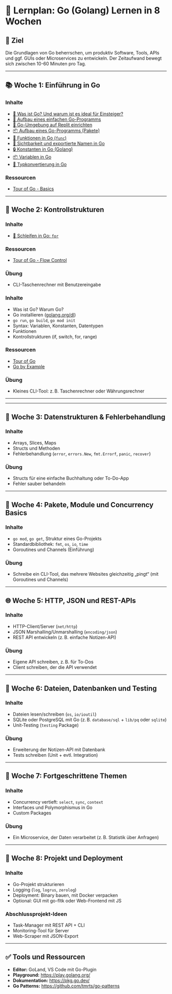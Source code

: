 # 🐹 Lernplan: Go (Golang) Lernen in 8 Wochen


## 🎯 Ziel
Die Grundlagen von Go beherrschen, um produktiv Software, Tools, APIs und ggf. GUIs oder Microservices zu entwickeln.
Der Zeitaufwand bewegt sich zwischen 10-60 Minuten pro Tag.

---

## 📚 Woche 1: Einführung in Go

### Inhalte
- [🐣 Was ist Go? Und warum ist es ideal für Einsteiger?](DAY0.md)
- [🧱 Aufbau eines einfachen Go-Programms](DAY1.md)
- [📅 Go-Umgebung auf Replit einrichten](DAY2.md)
- [📦 Aufbau eines Go-Programms (Pakete)](DAY3packages.md)
- [🔧 Funktionen in Go (`func`)](DAY3functions.md)
- [📌 Sichtbarkeit und exportierte Namen in Go](DAY3visibility.md)
- [🔒 Konstanten in Go (Golang)](DAY4constants.md)
- [📦 Variablen in Go](DAY4variables.md)
- [🔄 Typkonvertierung in Go](DAY4typeconversion.md)


### Ressourcen
- [Tour of Go - Basics](https://go.dev/tour/basics/1)


---

## 📘 Woche 2: Kontrollstrukturen

### Inhalte
- [🔁 Schleifen in Go: `for`](W2for.md)


### Ressourcen
- [Tour of Go - Flow Control](https://go.dev/tour/flowcontrol/1)

### Übung
- CLI-Taschenrechner mit Benutzereingabe

### Inhalte
- Was ist Go? Warum Go?
- Go installieren ([golang.org/dl](https://golang.org/dl/))
- `go run`, `go build`, `go mod init`
- Syntax: Variablen, Konstanten, Datentypen
- Funktionen
- Kontrollstrukturen (if, switch, for, range)

### Ressourcen
- [Tour of Go](https://tour.golang.org/)
- [Go by Example](https://gobyexample.com/)

### Übung
- Kleines CLI-Tool: z. B. Taschenrechner oder Währungsrechner

---
---

## 🧠 Woche 3: Datenstrukturen & Fehlerbehandlung

### Inhalte
- Arrays, Slices, Maps
- Structs und Methoden
- Fehlerbehandlung (`error`, `errors.New`, `fmt.Errorf`, `panic`, `recover`)

### Übung
- Structs für eine einfache Buchhaltung oder To-Do-App
- Fehler sauber behandeln

---

## 🔄 Woche 4: Pakete, Module und Concurrency Basics

### Inhalte
- `go mod`, `go get`, Struktur eines Go-Projekts
- Standardbibliothek: `fmt`, `os`, `io`, `time`
- Goroutines und Channels (Einführung)

### Übung
- Schreibe ein CLI-Tool, das mehrere Websites gleichzeitig „pingt“ (mit Goroutines und Channels)

---

## 🌐 Woche 5: HTTP, JSON und REST-APIs

### Inhalte
- HTTP-Client/Server (`net/http`)
- JSON Marshalling/Unmarshalling (`encoding/json`)
- REST API entwickeln (z. B. einfache Notizen-API)

### Übung
- Eigene API schreiben, z. B. für To-Dos
- Client schreiben, der die API verwendet

---

## 💾 Woche 6: Dateien, Datenbanken und Testing

### Inhalte
- Dateien lesen/schreiben (`os`, `io/ioutil`)
- SQLite oder PostgreSQL mit Go (z. B. `database/sql` + `lib/pq` oder `sqlite`)
- Unit-Testing (`testing` Package)

### Übung
- Erweiterung der Notizen-API mit Datenbank
- Tests schreiben (Unit + evtl. Integration)

---

## 🔀 Woche 7: Fortgeschrittene Themen

### Inhalte
- Concurrency vertieft: `select`, `sync`, `context`
- Interfaces und Polymorphismus in Go
- Custom Packages

### Übung
- Ein Microservice, der Daten verarbeitet (z. B. Statistik über Anfragen)

---

## 🧩 Woche 8: Projekt und Deployment

### Inhalte
- Go-Projekt strukturieren
- Logging (`log`, `logrus`, `zerolog`)
- Deployment: Binary bauen, mit Docker verpacken
- Optional: GUI mit go-fltk oder Web-Frontend mit JS

### Abschlussprojekt-Ideen
- Task-Manager mit REST API + CLI
- Monitoring-Tool für Server
- Web-Scraper mit JSON-Export

---

## ✅ Tools und Ressourcen

- **Editor:** GoLand, VS Code mit Go-Plugin
- **Playground:** https://play.golang.org/
- **Dokumentation:** https://pkg.go.dev/
- **Go Patterns:** https://github.com/tmrts/go-patterns
